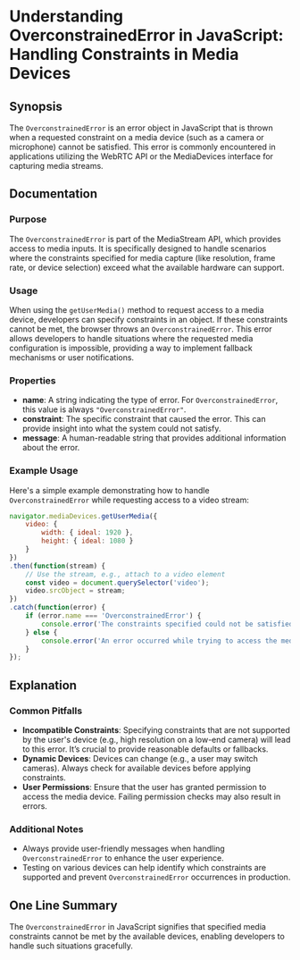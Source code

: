 <!--
Meta Description: # Understanding OverconstrainedError in JavaScript: Handling Constraints in Media Devices ## Synopsis The `OverconstrainedError` is an error object in...
Meta Keywords: error, overconstrainederror, constraints, media, user
-->

# Understanding OverconstrainedError in JavaScript: Handling Constraints in Media Devices

## Synopsis
The `OverconstrainedError` is an error object in JavaScript that is thrown when a requested constraint on a media device (such as a camera or microphone) cannot be satisfied. This error is commonly encountered in applications utilizing the WebRTC API or the MediaDevices interface for capturing media streams.

## Documentation
### Purpose
The `OverconstrainedError` is part of the MediaStream API, which provides access to media inputs. It is specifically designed to handle scenarios where the constraints specified for media capture (like resolution, frame rate, or device selection) exceed what the available hardware can support.

### Usage
When using the `getUserMedia()` method to request access to a media device, developers can specify constraints in an object. If these constraints cannot be met, the browser throws an `OverconstrainedError`. This error allows developers to handle situations where the requested media configuration is impossible, providing a way to implement fallback mechanisms or user notifications.

### Properties
- **name**: A string indicating the type of error. For `OverconstrainedError`, this value is always `"OverconstrainedError"`.
- **constraint**: The specific constraint that caused the error. This can provide insight into what the system could not satisfy.
- **message**: A human-readable string that provides additional information about the error.

### Example Usage
Here's a simple example demonstrating how to handle `OverconstrainedError` while requesting access to a video stream:

```javascript
navigator.mediaDevices.getUserMedia({
    video: {
        width: { ideal: 1920 },
        height: { ideal: 1080 }
    }
})
.then(function(stream) {
    // Use the stream, e.g., attach to a video element
    const video = document.querySelector('video');
    video.srcObject = stream;
})
.catch(function(error) {
    if (error.name === 'OverconstrainedError') {
        console.error('The constraints specified could not be satisfied:', error.constraint);
    } else {
        console.error('An error occurred while trying to access the media device:', error);
    }
});
```

## Explanation
### Common Pitfalls
- **Incompatible Constraints**: Specifying constraints that are not supported by the user's device (e.g., high resolution on a low-end camera) will lead to this error. It’s crucial to provide reasonable defaults or fallbacks.
- **Dynamic Devices**: Devices can change (e.g., a user may switch cameras). Always check for available devices before applying constraints.
- **User Permissions**: Ensure that the user has granted permission to access the media device. Failing permission checks may also result in errors.

### Additional Notes
- Always provide user-friendly messages when handling `OverconstrainedError` to enhance the user experience.
- Testing on various devices can help identify which constraints are supported and prevent `OverconstrainedError` occurrences in production.

## One Line Summary
The `OverconstrainedError` in JavaScript signifies that specified media constraints cannot be met by the available devices, enabling developers to handle such situations gracefully.